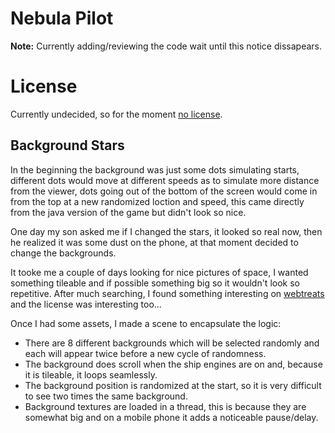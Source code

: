 # Nebula Pilot

**Note:** Currently adding/reviewing the code wait until this notice dissapears.

# License

Currently undecided, so for the moment [no license](http://choosealicense.com/no-license/).

## Background Stars

In the beginning the background was just some dots simulating starts, different dots would move at different speeds as to simulate more distance from the viewer, dots going out of the bottom of the screen would come in from the top at a new randomized loction and speed, this came directly from the java version of the game but didn't look so nice.

One day my son asked me if I changed the stars, it looked so real now, then he realized it was some dust on the phone, at that moment decided to change the backgrounds.

It tooke me a couple of days looking for nice pictures of space, I wanted something tileable and if possible something big so it wouldn't look so repetitive. After much searching, I found something interesting on [webtreats](http://webtreats.mysitemyway.com/tileable-classic-nebula-space-patterns/) and the license was interesting too...

Once I had some assets, I made a scene to encapsulate the logic:

* There are 8 different backgrounds which will be selected randomly and each will appear twice before a new cycle of randomness.
* The background does scroll when the ship engines are on and, because it is tileable, it loops seamlessly.
* The background position is randomized at the start, so it is very difficult to see two times the same background.
* Background textures are loaded in a thread, this is because they are somewhat big and on a mobile phone it adds a noticeable pause/delay.
